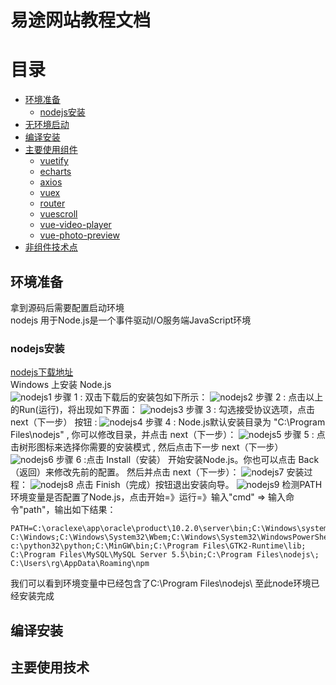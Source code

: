 易途网站教程文档
===


# 目录

* [环境准备](#环境准备)
	* [nodejs安装](#nodejs安装)
* [无环境启动](#无环境启动)
* [编译安装](#编译安装)
* [主要使用组件](#主要使用组件)
	* [vuetify](#vuetify)
	* [echarts](#echarts)
	* [axios](#axios)
	* [vuex](#vuex)
	* [router](#router)
	* [vuescroll](#vuescroll)
	* [vue-video-player](#vue-video-player)
	* [vue-photo-preview](#vue-photo-preview)
* [非组件技术点](#非组件技术点)
	
## 环境准备
拿到源码后需要配置启动环境<br>
nodejs 用于Node.js是一个事件驱动I/O服务端JavaScript环境
### nodejs安装
[nodejs下载地址](http://nodejs.cn/download/)<br>
Windows 上安装 Node.js<br>
![nodejs1](./img/nodejs1.jpg)
步骤 1 : 双击下载后的安装包如下所示：
![nodejs2](./img/nodejs2.png)
步骤 2 : 点击以上的Run(运行)，将出现如下界面：
![nodejs3](./img/nodejs3.png)
步骤 3 : 勾选接受协议选项，点击 next（下一步） 按钮 :
![nodejs4](./img/nodejs4.png)
步骤 4 : Node.js默认安装目录为 "C:\Program Files\nodejs\" , 你可以修改目录，并点击 next（下一步）：
![nodejs5](./img/nodejs5.png)
步骤 5 : 点击树形图标来选择你需要的安装模式 , 然后点击下一步 next（下一步）
![nodejs6](./img/nodejs6.png)
步骤 6 :点击 Install（安装） 开始安装Node.js。你也可以点击 Back（返回）来修改先前的配置。 然后并点击 next（下一步）：
![nodejs7](./img/nodejs7.png)
安装过程：
![nodejs8](./img/nodejs8.png)
点击 Finish（完成）按钮退出安装向导。
![nodejs9](./img/nodejs9.png)
检测PATH环境变量是否配置了Node.js，点击开始=》运行=》输入"cmd" => 输入命令"path"，输出如下结果：
```
PATH=C:\oraclexe\app\oracle\product\10.2.0\server\bin;C:\Windows\system32;
C:\Windows;C:\Windows\System32\Wbem;C:\Windows\System32\WindowsPowerShell\v1.0\;
c:\python32\python;C:\MinGW\bin;C:\Program Files\GTK2-Runtime\lib;
C:\Program Files\MySQL\MySQL Server 5.5\bin;C:\Program Files\nodejs\;
C:\Users\rg\AppData\Roaming\npm
```
我们可以看到环境变量中已经包含了C:\Program Files\nodejs\ 至此node环境已经安装完成
## 编译安装

## 主要使用技术
